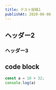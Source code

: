 ```yaml
---
title: テスト投稿1
publishAt: 2020-06-06
---
```


## ヘッダー2

### ヘッダー3

## code block

```js
const a = 10 + 32;
console.log(a)
```
